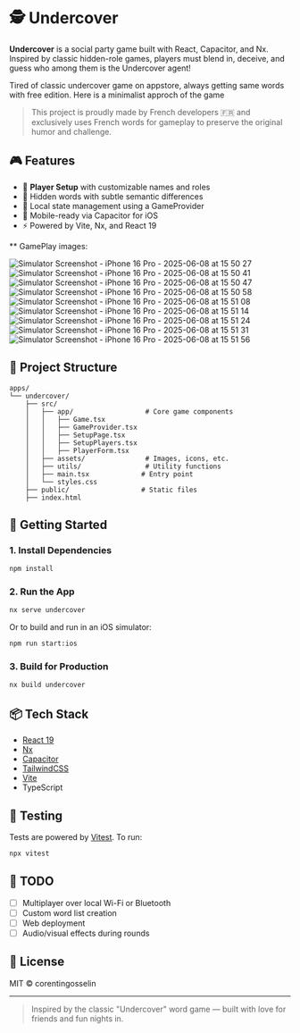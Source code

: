 # 🕵️ Undercover

**Undercover** is a social party game built with React, Capacitor, and Nx. Inspired by classic hidden-role games, players must blend in, deceive, and guess who among them is the Undercover agent!

Tired of classic undercover game on appstore, always getting same words with free edition.
Here is a minimalist approch of the game

> This project is proudly made by French developers 🇫🇷 and exclusively uses French words for gameplay to preserve the original humor and challenge.

## 🎮 Features

- 🎲 **Player Setup** with customizable names and roles
- 🤫 Hidden words with subtle semantic differences
- 🧠 Local state management using a GameProvider
- 📱 Mobile-ready via Capacitor for iOS
- ⚡️ Powered by Vite, Nx, and React 19

** GamePlay images:

![Simulator Screenshot - iPhone 16 Pro - 2025-06-08 at 15 50 27](https://github.com/user-attachments/assets/c18c4feb-d19c-4e1f-bf1d-f0c1cab6616d)
![Simulator Screenshot - iPhone 16 Pro - 2025-06-08 at 15 50 41](https://github.com/user-attachments/assets/c54ea49c-bdd1-4b5b-849e-0f311c2fd3a3)
![Simulator Screenshot - iPhone 16 Pro - 2025-06-08 at 15 50 47](https://github.com/user-attachments/assets/7366ff4b-7fd2-4f10-8cbc-249c1d6216a6)
![Simulator Screenshot - iPhone 16 Pro - 2025-06-08 at 15 50 58](https://github.com/user-attachments/assets/ea70e154-ad8d-4ed8-83f3-245aadf9f5c0)
![Simulator Screenshot - iPhone 16 Pro - 2025-06-08 at 15 51 08](https://github.com/user-attachments/assets/47b2c6e6-d8e5-4edd-ae7b-c3dce6cb00a8)
![Simulator Screenshot - iPhone 16 Pro - 2025-06-08 at 15 51 14](https://github.com/user-attachments/assets/73162815-94d5-42ce-9efd-e7b8d93e8a69)
![Simulator Screenshot - iPhone 16 Pro - 2025-06-08 at 15 51 24](https://github.com/user-attachments/assets/f60df7a4-9765-4319-aca3-1346c304bd26)
![Simulator Screenshot - iPhone 16 Pro - 2025-06-08 at 15 51 31](https://github.com/user-attachments/assets/e86c76ae-9939-4558-9027-b089380411fa)
![Simulator Screenshot - iPhone 16 Pro - 2025-06-08 at 15 51 56](https://github.com/user-attachments/assets/1035d850-6b1c-4d4c-ae3f-134ad173db55)


## 📁 Project Structure

```
apps/
└── undercover/
    ├── src/
    │   ├── app/                  # Core game components
    │   │   ├── Game.tsx
    │   │   ├── GameProvider.tsx
    │   │   ├── SetupPage.tsx
    │   │   ├── SetupPlayers.tsx
    │   │   ├── PlayerForm.tsx
    │   ├── assets/               # Images, icons, etc.
    │   ├── utils/                # Utility functions
    │   ├── main.tsx             # Entry point
    │   └── styles.css
    ├── public/                  # Static files
    ├── index.html
```

## 🚀 Getting Started

### 1. Install Dependencies

```bash
npm install
```

### 2. Run the App

```bash
nx serve undercover
```

Or to build and run in an iOS simulator:

```bash
npm run start:ios
```

### 3. Build for Production

```bash
nx build undercover
```

## 📦 Tech Stack

- [React 19](https://react.dev)
- [Nx](https://nx.dev)
- [Capacitor](https://capacitorjs.com/)
- [TailwindCSS](https://tailwindcss.com/)
- [Vite](https://vitejs.dev/)
- TypeScript

## 🧪 Testing

Tests are powered by [Vitest](https://vitest.dev/). To run:

```bash
npx vitest
```

## 📌 TODO

- [ ] Multiplayer over local Wi-Fi or Bluetooth
- [ ] Custom word list creation
- [ ] Web deployment
- [ ] Audio/visual effects during rounds

## 📄 License

MIT © corentingosselin

---

> Inspired by the classic "Undercover" word game — built with love for friends and fun nights in.

